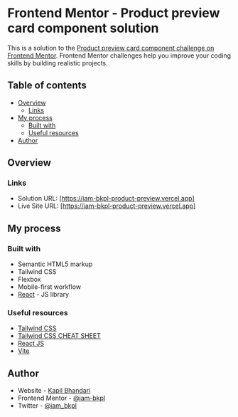 # Frontend Mentor - Product preview card component solution

This is a solution to the [Product preview card component challenge on Frontend Mentor](https://www.frontendmentor.io/challenges/product-preview-card-component-GO7UmttRfa). Frontend Mentor challenges help you improve your coding skills by building realistic projects.

## Table of contents

- [Overview](#overview)
  - [Links](#links)
- [My process](#my-process)
  - [Built with](#built-with)
  - [Useful resources](#useful-resources)
- [Author](#author)



## Overview

### Links

- Solution URL: [https://iam-bkpl-product-preview.vercel.app]
- Live Site URL: [https://iam-bkpl-product-preview.vercel.app]

## My process

### Built with

- Semantic HTML5 markup
- Tailwind CSS
- Flexbox
- Mobile-first workflow
- [React](https://reactjs.org/) - JS library


### Useful resources

- [Tailwind CSS](https://tailwindcss.com/) 
- [Tailwind CSS CHEAT SHEET](https://tailwindcomponents.com/cheatsheet/)
- [React JS](https://react.dev/learn)
- [Vite](https://vitejs.dev)


## Author

- Website - [Kapil Bhandari](https://www.bhandarikapil.com.np/)
- Frontend Mentor - [@iam-bkpl](https://www.frontendmentor.io/profile/iam-bkpl)
- Twitter - [@iam_bkpl](https://www.twitter.com/iam_bkpl)
